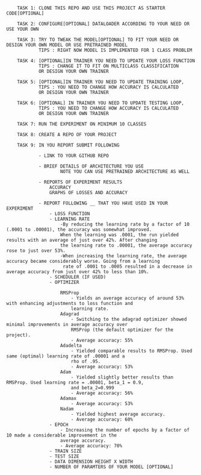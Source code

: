         TASK 1: CLONE THIS REPO AND USE THIS PROJECT AS STARTER CODE[OPTIONAL]
        
        TASK 2: CONFIGURE[OPTIONAL] DATALOADER ACCORDING TO YOUR NEED OR USE YOUR OWN
        
        TASK 3: TRY TO TWEAK THE MODEL[OPTIONAL] TO FIT YOUR NEED OR DESIGN YOUR OWN MODEL OR USE PRETRAINED MODEL
                TIPS : RIGHT NOW MODEL IS IMPLEMENTED FOR 1 CLASS PROBLEM
        
        TASK 4: [OPTIONAL]IN TRAINER YOU NEED TO UPDATE YOUR LOSS FUNCTION
                TIPS : CHANGE IT TO FIT ON MULTICLASS CLASSIFICATION
                OR DESIGN YOUR OWN TRAINER
                
        TASK 5: [OPTIONAL]IN TRAINER YOU NEED TO UPDATE TRAINING LOOP,
                TIPS : YOU NEED TO CHANGE HOW ACCURACY IS CALCULATED
                OR DESIGN YOUR OWN TRAINER
        
        TASK 6: [OPTIONAL] IN TRAINER YOU NEED TO UPDATE TESTING LOOP, 
                TIPS : YOU NEED TO CHANGE HOW ACCURACY IS CALCULATED
                OR DESIGN YOUR OWN TRAINER
        
        TASK 7: RUN THE EXPERIMENT ON MINIMUM 10 CLASSES 
        
        TASK 8: CREATE A REPO OF YOUR PROJECT
        
        TASK 9: IN YOU REPORT SUBMIT FOLLOWING
                
                - LINK TO YOUR GITHUB REPO
                
                - BRIEF DETAILS OF ARCHITECTURE YOU USE
                        NOTE YOU CAN USE PRETRAINED ARCHITECTURE AS WELL
                
                - REPORTS OF EXPERIMENT RESULTS
                    ACCURACY 
                    GRAPHS OF LOSSES AND ACCURACY
                
                - REPORT FOLLOWING __ THAT YOU HAVE USED IN YOUR EXPERIMENT
                    - LOSS FUNCTION
                    - LEARNING RATE
                        -By reducing the learning rate by a factor of 10 (.0001 to .00001), the accuracy was somewhat improved. 
                        When the learning was .0001, the run yielded results with an average of just over 42%. After changing 
                        the learning rate to .00001, the average accuracy rose to just over 53%. 
                        -When increasing the learning rate, the average accuracy became considerably worse. Going from a learning
                         rate of .0001 to .0005 resulted in a decrease in average accuracy from just over 42% to less than 10%.
                    - SCHEDULER (IF USED)
                    - OPTIMIZER
                        
                        RMSProp
                            - Yields an average accuracy of around 53% with enhancing adjustments to loss function and 
                            learning rate.
                        Adagrad 
                            - Switching to the adagrad optimizer showed minimal improvements in average accuracy over 
                            RMSProp (the default optimizer for the project). 
                            - Average accuracy: 55%
                        Adadelta
                            - Yielded comparable results to RMSProp. Used same (optimal) learning rate of .00001 and a 
                            rho of .95.
                            - Average accuracy: 53%
                        Adam
                            - Yielded slightly better results than RMSProp. Used learning rate = .00001, beta_1 = 0.9, 
                            and beta_2=0.999
                            - Average accuracy: 56%
                        Adamax
                            - Average accuracy: 53%
                        Nadam
                            - Yielded highest average accuracy.
                            - Average accuracy: 60%
                    - EPOCH
                        - Increasing the number of epochs by a factor of 10 made a considerable improvement in the 
                        average accuracy.
                        - Average accuracy: 70%
                    - TRAIN SIZE
                    - TEST SIZE
                    - DATA DIMENSION HEIGHT X WIDTH
                    - NUMBER OF PARAMTERS OF YOUR MODEL [OPTIONAL]